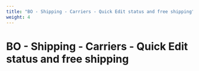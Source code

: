 ```yaml
---
title: "BO - Shipping - Carriers - Quick Edit status and free shipping"
weight: 4
---
```


# BO - Shipping - Carriers - Quick Edit status and free shipping
